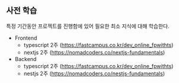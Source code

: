 ## 사전 학습

특정 기간동안 프로젝트를 진행함에 있어 필요한 최소 지식에 대해 학습한다.

- Frontend
  - typescript 2주 (https://fastcampus.co.kr/dev_online_fpwithts)
  - nextjs 2주 (https://nomadcoders.co/nextjs-fundamentals)
- Backend
  - typescript 2주 (https://fastcampus.co.kr/dev_online_fpwithts)
  - nestjs 2주 (https://nomadcoders.co/nestjs-fundamentals)
